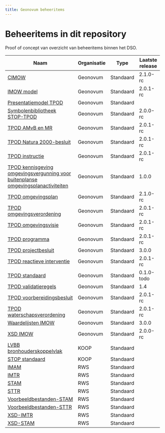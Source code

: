 ```yaml
---
title: Geonovum beheeritems
---
```

# Beheeritems in dit repository
Proof of concept van overzicht van beheeritems binnen het DSO.

|Naam|Organisatie|Type|Laatste release|
|----|-----------|----|------------|
|[CIMOW](ci/Geonovum/CIMOW)|Geonovum|Standaard|2.1.0-rc
|[IMOW model](ci/Geonovum/IMOW)|Geonovum|Standaard|2.0.1-rc
|[Presentatiemodel TPOD](ci/Geonovum/Presentatie)|Geonovum|Standaard|
|[Symbolenbibliotheek STOP-TPOD](ci/Geonovum/TPOD-Symbolen)|Geonovum|Standaard|2.0.0-rc
|[TPOD AMvB en MR](ci/Geonovum/TPOD-AMvB)|Geonovum|Standaard|2.0.1-rc
|[TPOD Natura 2000-besluit](ci/Geonovum/TPOD-N2000)|Geonovum|Standaard|2.0.1-rc
|[TPOD instructie](ci/Geonovum/TPOD-instructie)|Geonovum|Standaard|2.0.1-rc
|[TPOD kennisgeving omgevingsvergunning voor buitenplanse omgevingsplanactiviteiten](ci/Geonovum/TPOD-kennisgeving)|Geonovum|Standaard|1.0.0
|[TPOD omgevingsplan](ci/Geonovum/TPOD-omgevingsplan)|Geonovum|Standaard|2.1.0-rc
|[TPOD omgevingsverordening](ci/Geonovum/TPOD-omgevingsverordening)|Geonovum|Standaard|2.0.1-rc
|[TPOD omgevingsvisie](ci/Geonovum/TPOD-omgevingsvisie)|Geonovum|Standaard|2.0.1-rc
|[TPOD programma](ci/Geonovum/TPOD-programma)|Geonovum|Standaard|2.0.1-rc
|[TPOD projectbesluit](ci/Geonovum/TPOD-projectbesluit)|Geonovum|Standaard|3.0.0
|[TPOD reactieve interventie](ci/Geonovum/TPOD-reactieve-interventie)|Geonovum|Standaard|2.0.1-rc
|[TPOD standaard](ci/Geonovum/TPOD)|Geonovum|Standaard|0.1.0-todo
|[TPOD validatieregels](ci/Geonovum/TPOD-validatieregels)|Geonovum|Standaard|1.4
|[TPOD voorbereidingsbesluit](ci/Geonovum/TPOD-voorbereidingsbesluit)|Geonovum|Standaard|2.0.1-rc
|[TPOD waterschapsverordening](ci/Geonovum/TPOD-waterschapsverordening)|Geonovum|Standaard|2.0.1-rc
|[Waardelijsten IMOW](ci/Geonovum/IMOW-waardelijsten)|Geonovum|Standaard|3.0.0
|[XSD IMOW](ci/Geonovum/IMOW-XSD)|Geonovum|Standaard|2.0.0-rc
|[LVBB bronhouderskoppelvlak](ci/KOOP/LVBB-bronhouderskoppelvlak)|KOOP|Standaard|
|[STOP standaard](ci/KOOP/STOP)|KOOP|Standaard|
|[IMAM](ci/RWS/IMAM)|RWS|Standaard|
|[IMTR](ci/RWS/IMTR)|RWS|Standaard|
|[STAM](ci/RWS/STAM)|RWS|Standaard|
|[STTR](ci/RWS/STTR)|RWS|Standaard|
|[Voorbeeldbestanden-STAM](ci/RWS/STAM-Voorbeelden)|RWS|Standaard|
|[Voorbeeldbestanden-STTR](ci/RWS/STTR-Voorbeelden)|RWS|Standaard|
|[XSD-IMTR](ci/RWS/IMTR-XSD)|RWS|Standaard|
|[XSD-STAM](ci/RWS/STTR-XSD)|RWS|Standaard|

